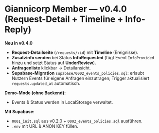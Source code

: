 
# Giannicorp Member — v0.4.0 (Request-Detail + Timeline + Info-Reply)

**Neu in v0.4.0**
- **Request-Detailseite** (`/requests/:id`) mit **Timeline** (Ereignisse).
- **Zusatzinfo senden** bei Status **InfoRequested** (fügt Event `InfoProvided` hinzu und setzt Status auf **UnderReview**).
- **Anfragenliste** klickbar → Detailansicht.
- **Supabase-Migration** `supabase/0002_events_policies.sql`: erlaubt Nutzern Events für eigene Anfragen einzutragen; Trigger aktualisiert `requests.updated_at` automatisch.

**Demo-Mode (ohne Backend):**
- Events & Status werden in LocalStorage verwaltet.

**Mit Supabase:**
- `0001_init.sql` aus v0.2.0 + `0002_events_policies.sql` ausführen.
- `.env` mit URL & ANON KEY füllen.
